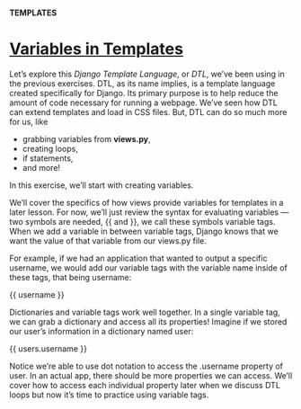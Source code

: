 #### TEMPLATES

# [Variables in Templates](https://www.codecademy.com/paths/build-python-web-apps-with-django/tracks/templates-in-django/modules/django-templates/lessons/django-templates-lesson/exercises/variables-in-templates)

Let’s explore this *Django Template Language*, or *DTL*, we’ve been using in the previous exercises. 
DTL, as its name implies, is a template language created specifically for Django. 
Its primary purpose is to help reduce the amount of code necessary for running a webpage. 
We’ve seen how DTL can extend templates and load in CSS files. 
But, DTL can do so much more for us, like 
* grabbing variables from **views.py**, 
* creating loops, 
* if statements, 
* and more! 

In this exercise, we’ll start with creating variables.

We’ll cover the specifics of how views provide variables for templates in a later lesson. For now, we’ll just review the syntax for evaluating variables — two symbols are needed, {{ and }}, we call these symbols variable tags. When we add a variable in between variable tags, Django knows that we want the value of that variable from our views.py file.

For example, if we had an application that wanted to output a specific username, we would add our variable tags with the variable name inside of these tags, that being username:

<p>{{ username }}</p>
Dictionaries and variable tags work well together. In a single variable tag, we can grab a dictionary and access all its properties! Imagine if we stored our user’s information in a dictionary named user:

<p>{{ users.username }}</p>
Notice we’re able to use dot notation to access the .username property of user. In an actual app, there should be more properties we can access. We’ll cover how to access each individual property later when we discuss DTL loops but now it’s time to practice using variable tags.
